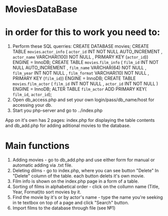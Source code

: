 # MoviesDataBase
# in order for this to work you need to:
1. Perform these SQL querries:
CREATE DATABASE movies; 
CREATE TABLE `movies`.`actor_info` ( `actor_id` INT NOT NULL AUTO_INCREMENT ,  `actor_name` VARCHAR(100) NOT NULL ,    PRIMARY KEY  (`actor_id`)) ENGINE = InnoDB;
CREATE TABLE `movies`.`film_info` ( `film_id` INT NOT NULL AUTO_INCREMENT , `film_name` VARCHAR(64) NOT NULL , `film_year` INT NOT NULL , `film_format` VARCHAR(10) NOT NULL , PRIMARY KEY (`film_id`)) ENGINE = InnoDB;
CREATE TABLE `movies`.`film_actor` ( `film_id` INT NOT NULL , `actor_id` INT NOT NULL ) ENGINE = InnoDB;
ALTER TABLE `film_actor` ADD PRIMARY KEY( `film_id`, `actor_id`);
2. Open db_access.php and set your own login/pass/db_name/host for accessing your db.
3. Start you php-server and go to ../index.php

App on it's own has 2 pages: 
index.php for displaying the table contents and db_add.php for adding aditional movies to the database.
# Main functions
1. Adding movies - go to db_add.php and use either form for manual or automatic adding via .txt file.
2. Deleting dilms - go to index.php, where you can see button "Delete" In "Delete" column of the table. each button delets it's own movie.
3. Film info is shown on the index.php page in a form of a table.
4. Sorting of films in alphabetical order - click on the collumn name (Title, Year, Format)to sort movies by it.
5. Find the movie by it's or by actor's name - type the name you're seeking in te textbox on top of a page and click "Search" button.
6. Import films to the database through file (see №1)
